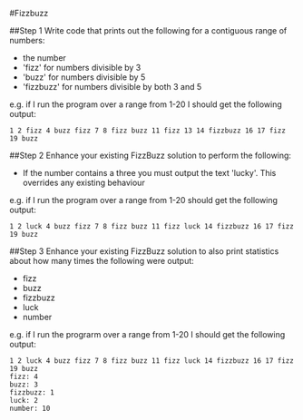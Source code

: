 #Fizzbuzz

##Step 1
Write code that prints out the following for a contiguous range of numbers:
* the number
* 'fizz' for numbers divisible by 3
* 'buzz' for numbers divisible by 5
* 'fizzbuzz' for numbers divisible by both 3 and 5

e.g. if I run the program over a range from 1-20 I should get the following output:

`1 2 fizz 4 buzz fizz 7 8 fizz buzz 11 fizz 13 14 fizzbuzz 16 17 fizz 19 buzz`

##Step 2
Enhance your existing FizzBuzz solution to perform the following:
* If the number contains a three you must output the text 'lucky'. This overrides any existing behaviour

e.g. if I run the program over a range from 1-20 should get the following output:

`1 2 luck 4 buzz fizz 7 8 fizz buzz 11 fizz luck 14 fizzbuzz 16 17 fizz 19 buzz`

##Step 3
Enhance your existing FizzBuzz solution to also print statistics about how many times the following were output:
* fizz
* buzz
* fizzbuzz
* luck
* number

e.g. if I run the prograrm over a range from 1-20 I should get the following output:
```
1 2 luck 4 buzz fizz 7 8 fizz buzz 11 fizz luck 14 fizzbuzz 16 17 fizz 19 buzz
fizz: 4
buzz: 3
fizzbuzz: 1
luck: 2
number: 10
```